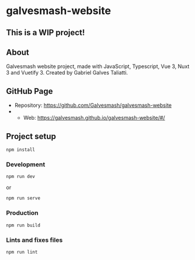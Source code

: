 # galvesmash-website

## This is a WIP project!

## About
Galvesmash website project, made with JavaScript, Typescript, Vue 3, Nuxt 3 and Vuetify 3.
Created by Gabriel Galves Taliatti.

## GitHub Page
- Repository: https://github.com/Galvesmash/galvesmash-website
- - Web: https://galvesmash.github.io/galvesmash-website/#/

## Project setup
```
npm install
```

### Development
```
npm run dev
```
or
```
npm run serve
```

### Production
```
npm run build
```

### Lints and fixes files
```
npm run lint
```


